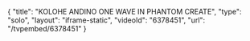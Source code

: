 {
    "title": "KOLOHE ANDINO ONE WAVE IN PHANTOM CREATE",
    "type": "solo",
    "layout": "iframe-static",
    "videoId": "6378451",
    "url": "\/tvpembed\/6378451"
}